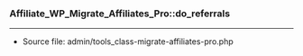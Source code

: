 ### Affiliate_WP_Migrate_Affiliates_Pro::do_referrals

----

- Source file: admin/tools_class-migrate-affiliates-pro.php

